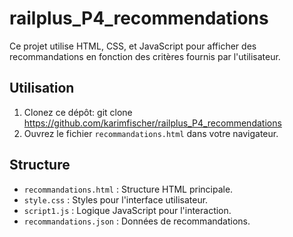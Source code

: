 # railplus_P4_recommendations

Ce projet utilise HTML, CSS, et JavaScript pour afficher des recommandations en fonction des critères fournis par l'utilisateur.

## Utilisation
1. Clonez ce dépôt: git clone https://github.com/karimfischer/railplus_P4_recommendations
2. Ouvrez le fichier `recommandations.html` dans votre navigateur.

## Structure
- `recommandations.html` : Structure HTML principale.
- `style.css` : Styles pour l'interface utilisateur.
- `script1.js` : Logique JavaScript pour l'interaction.
- `recommandations.json` : Données de recommandations.

